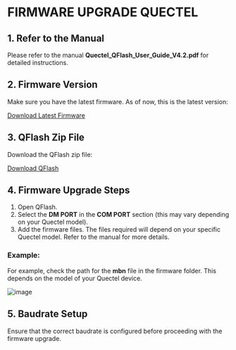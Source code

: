 # FIRMWARE UPGRADE QUECTEL

## 1. Refer to the Manual
Please refer to the manual **Quectel_QFlash_User_Guide_V4.2.pdf** for detailed instructions.

## 2. Firmware Version
Make sure you have the latest firmware. As of now, this is the latest version:

[Download Latest Firmware](https://drive.google.com/file/d/1Et1b5shnVVebnqXa0WQISLvhwguZWGi4/view?usp=drive_link)

## 3. QFlash Zip File
Download the QFlash zip file:

[Download QFlash](https://drive.google.com/file/d/1oirHvXNaBgXJ1SIsighKgWezCP9pkJIL/view?usp=drive_link)

## 4. Firmware Upgrade Steps

1. Open QFlash.
2. Select the **DM PORT** in the **COM PORT** section (this may vary depending on your Quectel model).
3. Add the firmware files. The files required will depend on your specific Quectel model. Refer to the manual for more details.

### Example:
For example, check the path for the **mbn** file in the firmware folder. This depends on the model of your Quectel device.

![image](https://github.com/user-attachments/assets/5639c2fb-8144-4126-86ae-d4753149cfcc)

## 5. Baudrate Setup
Ensure that the correct baudrate is configured before proceeding with the firmware upgrade.

